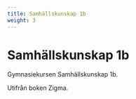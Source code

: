 ```yaml
---
title: Samhällskunskap 1b
weight: 3
---
```


# Samhällskunskap 1b

Gymnasiekursen Samhällskunskap 1b.

Utifrån boken Zigma.
